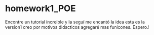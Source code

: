 # homework1_POE
Encontre un tutorial increible y la seguí me encantó la idea esta es 
la version1 creo por motivos didacticos agregaré mas funicones. Espero.!
